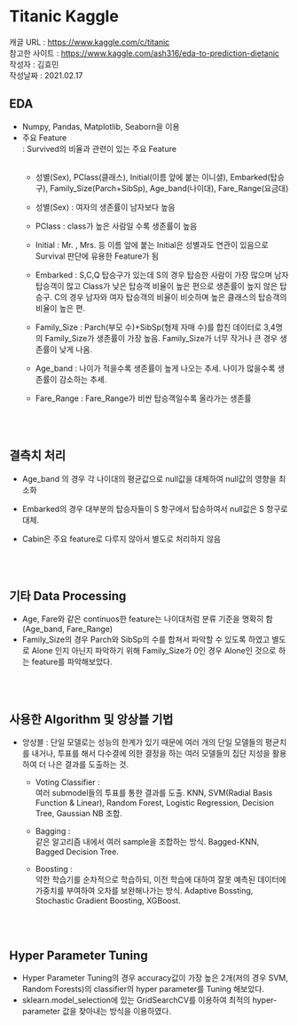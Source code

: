 # Titanic Kaggle
캐글 URL : https://www.kaggle.com/c/titanic<br>
참고한 사이트 : https://www.kaggle.com/ash316/eda-to-prediction-dietanic<br>
작성자 : 김효민<br>
작성날짜 : 2021.02.17

## EDA
* Numpy, Pandas, Matplotlib, Seaborn을 이용
* 주요 Feature<br>
: Survived의 비율과 관련이 있는 주요 Feature <br><br>
    * 성별(Sex), PClass(클래스), Initial(이름 앞에 붙는 이니셜), Embarked(탑승구), Family_Size(Parch+SibSp), Age_band(나이대), Fare_Range(요금대)

    * 성별(Sex) : 여자의 생존률이 남자보다 높음
    * PClass : class가 높은 사람일 수록 생존률이 높음
    * Initial : Mr. , Mrs. 등 이름 앞에 붙는 Initial은 성별과도 연관이 있음으로 Survival 판단에 유용한 Feature가 됨
    * Embarked : S,C,Q 탑승구가 있는데 S의 경우 탑승한 사람이 가장 많으며 남자 탑승객이 많고 Class가 낮은 탑승객 비율이 높은 편으로 생존률이 높지 않은 탑승구. C의 경우 남자와 여자 탑승객의 비율이 비슷하며 높은 클래스의 탑승객의 비율이 높은 편.
    * Family_Size : Parch(부모 수)+SibSp(형제 자매 수)를 합친 데이터로 3,4명의 Family_Size가 생존률이 가장 높음. Family_Size가 너무 작거나 큰 경우 생존률이 낮게 나옴.
    * Age_band : 나이가 적을수록 생존률이 높게 나오는 추세. 나이가 많을수록 생존률이 감소하는 추세.
    * Fare_Range : Fare_Range가 비싼 탑승객일수록 올라가는 생존률

<br><br>
## 결측치 처리

* Age_band 의 경우 각 나이대의 평균값으로 null값을 대체하여 null값의 영향을 최소화

* Embarked의 경우 대부분의 탑승자들이 S 항구에서 탑승하여서 null값은 S 항구로 대체.

* Cabin은 주요 feature로 다루지 않아서 별도로 처리하지 않음

<br><br>
## 기타 Data Processing
* Age, Fare와 같은 continuos한 feature는 나이대처럼 분류 기준을 명확히 함(Age_band, Fare_Range)
* Family_Size의 경우 Parch와 SibSp의 수를 합쳐서 파악할 수 있도록 하였고 별도로 Alone 인지 아닌지 파악하기 위해 Family_Size가 0인 경우 Alone인 것으로 하는 feature를 파악해보았다.

<br><br>
## 사용한 Algorithm 및 앙상블 기법
* 앙상블 : 단일 모델로는 성능의 한계가 있기 때문에 여러 개의 단일 모델들의 평균치를 내거나, 투표를 해서 다수결에 의한 결정을 하는 여러 모델들의 집단 지성을 활용하여 더 나은 결과를 도출하는 것.

    * Voting Classifier : <br>
여러 submodel들의 투표를 통한 결과를 도출. KNN, SVM(Radial Basis Function & Linear), Random Forest, Logistic Regression, Decision Tree, Gaussian NB 조합.

    * Bagging : <br>
    같은 알고리즘 내에서 여러 sample을 조합하는 방식. Bagged-KNN, Bagged Decision Tree.

    * Boosting : <br>
     약한 학습기를 순차적으로 학습하되, 이전 학습에 대하여 잘못 예측된 데이터에 가중치를 부여하여 오차를 보완해나가는 방식.  Adaptive Bossting, Stochastic Gradient Boosting, XGBoost.



<br><br>
## Hyper Parameter Tuning
* Hyper Parameter Tuning의 경우 accuracy값이 가장 높은 2개(저의 경우 SVM, Random Forests)의 classifier의 hyper parameter를 Tuning 해보았다.
* sklearn.model_selection에 있는 GridSearchCV를 이용하여 최적의 hyper-parameter 값을 찾아내는 방식을 이용하였다.